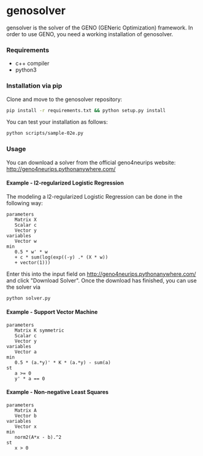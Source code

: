 # genosolver

gensolver is the solver of the GENO (GENeric Optimization) framework. In order to use GENO, you need a working installation of genosolver.

### Requirements
- c++ compiler
- python3

### Installation via pip
Clone and move to the genosolver repository:

```sh
pip install -r requirements.txt && python setup.py install
```

You can test your installation as follows:
```sh
python scripts/sample-02e.py
```

### Usage
You can download a solver from the official geno4neurips website:
  http://geno4neurips.pythonanywhere.com/

#### Example - l2-regularized Logistic Regression

The modeling a l2-regularized Logistic Regression can be done in the following way:

```
parameters
   Matrix X
   Scalar c
   Vector y
variables
   Vector w
min
   0.5 * w' * w 
   + c * sum(log(exp((-y) .* (X * w))
   + vector(1)))
```
Enter this into the input field on http://geno4neurips.pythonanywhere.com/ and click "Download Solver". Once the download has finished, you can use the solver via 

```sh
python solver.py
````

#### Example - Support Vector Machine

```
parameters
   Matrix K symmetric
   Scalar c
   Vector y
variables
   Vector a
min
   0.5 * (a.*y)' * K * (a.*y) - sum(a)
st
   a >= 0
   y' * a == 0
```
#### Example - Non-negative Least Squares

```
parameters
   Matrix A
   Vector b
variables
   Vector x
min
   norm2(A*x - b).^2
st
   x > 0
```
